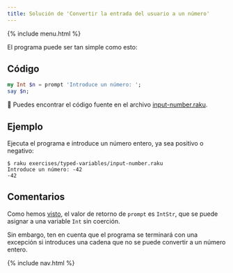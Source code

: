 ```yaml
---
title: Solución de 'Convertir la entrada del usuario a un número'
---
```


{% include menu.html %}

El programa puede ser tan simple como esto:

## Código

```raku
my Int $n = prompt 'Introduce un número: ';
say $n;
```

🦋 Puedes encontrar el código fuente en el archivo [input-number.raku](https://github.com/ash/raku-course/blob/master/exercises/typed-variables/input-number.raku).

## Ejemplo

Ejecuta el programa e introduce un número entero, ya sea positivo o negativo:

```console
$ raku exercises/typed-variables/input-number.raku
Introduce un número: -42
-42
```

## Comentarios

Como hemos [visto](/es/essentials/typed-variables/allomorphs), el valor de retorno de `prompt` es `IntStr`, que se puede asignar a una variable `Int` sin coerción.

Sin embargo, ten en cuenta que el programa se terminará con una excepción si introduces una cadena que no se puede convertir a un número entero.

{% include nav.html %}